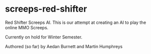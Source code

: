 screeps-red-shifter
===================

Red Shifter Screeps AI. This is our attempt at creating an AI to play the online MMO Screeps.

Currently on hold for Winter Semester. 

Authored (so far) by Aedan Burnett and Martin Humphreys
